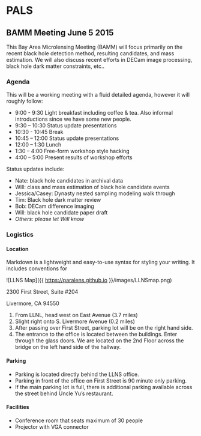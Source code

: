 # PALS

## BAMM Meeting June 5 2015

This Bay Area Microlensing Meeting (BAMM) will focus primarily on the recent black hole detection method, resulting candidates, and mass estimation. We will also discuss recent efforts in DECam image processing, black hole dark matter constraints, etc..

### Agenda

This will be a working meeting with a fluid detailed agenda, however it will roughly follow:

- 9:00 - 9:30 Light breakfast including coffee & tea. Also informal introductions since we have some new people.
- 9:30 – 10:30 Status update presentations
- 10:30 - 10:45 Break
- 10:45 – 12:00 Status update presentations
- 12:00 – 1:30 Lunch
- 1:30 – 4:00 Free-form workshop style hacking
- 4:00 – 5:00 Present results of workshop efforts

Status updates include:

- Nate: black hole candidates in archival data
- Will: class and mass estimation of black hole candidate events
- Jessica/Casey: Dynasty nested sampling modeling walk through
- Tim: Black hole dark matter review
- Bob: DECam difference imaging
- Will: black hole candidate paper draft
- *Others: please let Will know*


### Logistics

#### Location

Markdown is a lightweight and easy-to-use syntax for styling your writing. It includes conventions for

![LLNS Map]({{ https://paralens.github.io }}/images/LLNSmap.png)

2300 First Street, Suite #204

Livermore, CA 94550

1. From LLNL, head west on East Avenue (3.7 miles)
2. Slight right onto S. Livermore Avenue (0.2 miles)
3. After passing over First Street, parking lot will be on the right hand side.
4. The entrance to the office is located between the buildings.  Enter through the glass doors.  We are located on the 2nd Floor across the bridge on the left hand side of the hallway.

#### Parking

- Parking is located directly behind the LLNS office.
- Parking in front of the office on First Street is 90 minute only parking.
- If the main parking lot is full, there is additional parking available across the street behind Uncle Yu’s restaurant.

#### Facilities

- Conference room that seats maximum of 30 people
- Projector with VGA connector


